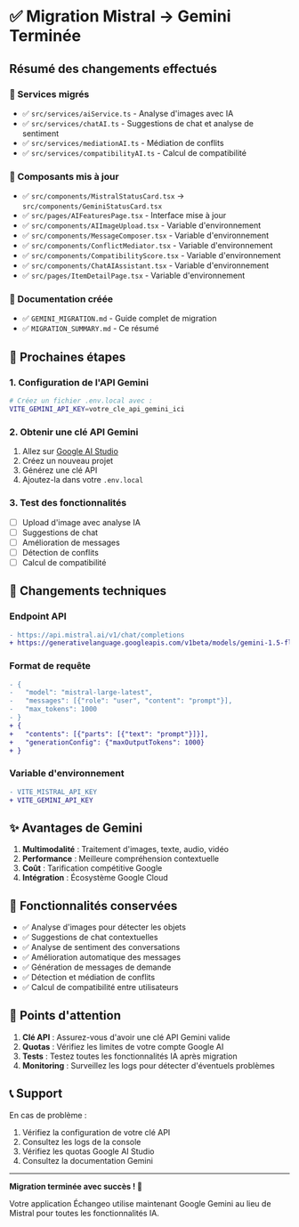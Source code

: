 # ✅ Migration Mistral → Gemini Terminée

## Résumé des changements effectués

### 🔄 Services migrés
- ✅ `src/services/aiService.ts` - Analyse d'images avec IA
- ✅ `src/services/chatAI.ts` - Suggestions de chat et analyse de sentiment  
- ✅ `src/services/mediationAI.ts` - Médiation de conflits
- ✅ `src/services/compatibilityAI.ts` - Calcul de compatibilité

### 🎨 Composants mis à jour
- ✅ `src/components/MistralStatusCard.tsx` → `src/components/GeminiStatusCard.tsx`
- ✅ `src/pages/AIFeaturesPage.tsx` - Interface mise à jour
- ✅ `src/components/AIImageUpload.tsx` - Variable d'environnement
- ✅ `src/components/MessageComposer.tsx` - Variable d'environnement
- ✅ `src/components/ConflictMediator.tsx` - Variable d'environnement
- ✅ `src/components/CompatibilityScore.tsx` - Variable d'environnement
- ✅ `src/components/ChatAIAssistant.tsx` - Variable d'environnement
- ✅ `src/pages/ItemDetailPage.tsx` - Variable d'environnement

### 📝 Documentation créée
- ✅ `GEMINI_MIGRATION.md` - Guide complet de migration
- ✅ `MIGRATION_SUMMARY.md` - Ce résumé

## 🚀 Prochaines étapes

### 1. Configuration de l'API Gemini
```bash
# Créez un fichier .env.local avec :
VITE_GEMINI_API_KEY=votre_cle_api_gemini_ici
```

### 2. Obtenir une clé API Gemini
1. Allez sur [Google AI Studio](https://makersuite.google.com/app/apikey)
2. Créez un nouveau projet
3. Générez une clé API
4. Ajoutez-la dans votre `.env.local`

### 3. Test des fonctionnalités
- [ ] Upload d'image avec analyse IA
- [ ] Suggestions de chat
- [ ] Amélioration de messages
- [ ] Détection de conflits
- [ ] Calcul de compatibilité

## 🔧 Changements techniques

### Endpoint API
```diff
- https://api.mistral.ai/v1/chat/completions
+ https://generativelanguage.googleapis.com/v1beta/models/gemini-1.5-flash:generateContent
```

### Format de requête
```diff
- {
-   "model": "mistral-large-latest",
-   "messages": [{"role": "user", "content": "prompt"}],
-   "max_tokens": 1000
- }
+ {
+   "contents": [{"parts": [{"text": "prompt"}]}],
+   "generationConfig": {"maxOutputTokens": 1000}
+ }
```

### Variable d'environnement
```diff
- VITE_MISTRAL_API_KEY
+ VITE_GEMINI_API_KEY
```

## ✨ Avantages de Gemini

1. **Multimodalité** : Traitement d'images, texte, audio, vidéo
2. **Performance** : Meilleure compréhension contextuelle
3. **Coût** : Tarification compétitive Google
4. **Intégration** : Écosystème Google Cloud

## 🎯 Fonctionnalités conservées

- ✅ Analyse d'images pour détecter les objets
- ✅ Suggestions de chat contextuelles
- ✅ Analyse de sentiment des conversations
- ✅ Amélioration automatique des messages
- ✅ Génération de messages de demande
- ✅ Détection et médiation de conflits
- ✅ Calcul de compatibilité entre utilisateurs

## 🚨 Points d'attention

1. **Clé API** : Assurez-vous d'avoir une clé API Gemini valide
2. **Quotas** : Vérifiez les limites de votre compte Google AI
3. **Tests** : Testez toutes les fonctionnalités IA après migration
4. **Monitoring** : Surveillez les logs pour détecter d'éventuels problèmes

## 📞 Support

En cas de problème :
1. Vérifiez la configuration de votre clé API
2. Consultez les logs de la console
3. Vérifiez les quotas Google AI Studio
4. Consultez la documentation Gemini

---

**Migration terminée avec succès ! 🎉**

Votre application Échangeo utilise maintenant Google Gemini au lieu de Mistral pour toutes les fonctionnalités IA.
